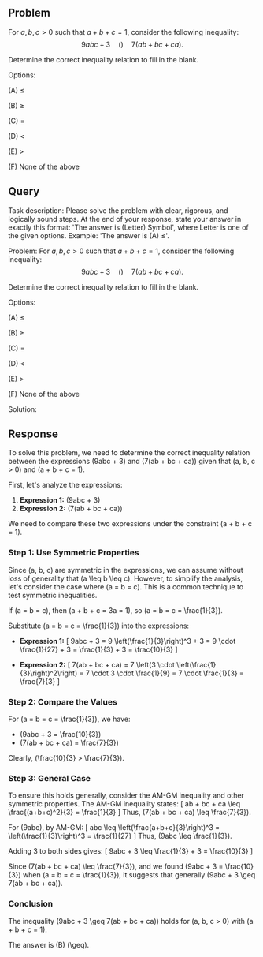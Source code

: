 ## Problem

For $a, b, c > 0$ such that $a + b + c = 1$, consider the following inequality:
$$
9abc + 3 \quad () \quad 7(ab + bc + ca).
$$

Determine the correct inequality relation to fill in the blank.

Options:

(A) $\leq$ 

(B) $\geq$

(C) $=$ 

(D) $<$

(E) $>$

(F) None of the above

## Query

Task description: Please solve the problem with clear, rigorous, and logically sound steps. At the end of your response, state your answer in exactly this format: 'The answer is (Letter) Symbol', where Letter is one of the given options. Example: 'The answer is (A) $\leq$'.

Problem: For $a, b, c > 0$ such that $a + b + c = 1$, consider the following inequality:
$$
9abc + 3 \quad () \quad 7(ab + bc + ca).
$$

Determine the correct inequality relation to fill in the blank.

Options:

(A) $\leq$ 

(B) $\geq$

(C) $=$ 

(D) $<$

(E) $>$

(F) None of the above

Solution:

## Response

To solve this problem, we need to determine the correct inequality relation between the expressions \(9abc + 3\) and \(7(ab + bc + ca)\) given that \(a, b, c > 0\) and \(a + b + c = 1\).

First, let's analyze the expressions:

1. **Expression 1:** \(9abc + 3\)
2. **Expression 2:** \(7(ab + bc + ca)\)

We need to compare these two expressions under the constraint \(a + b + c = 1\).

### Step 1: Use Symmetric Properties

Since \(a, b, c\) are symmetric in the expressions, we can assume without loss of generality that \(a \leq b \leq c\). However, to simplify the analysis, let's consider the case where \(a = b = c\). This is a common technique to test symmetric inequalities.

If \(a = b = c\), then \(a + b + c = 3a = 1\), so \(a = b = c = \frac{1}{3}\).

Substitute \(a = b = c = \frac{1}{3}\) into the expressions:

- **Expression 1:** 
  \[
  9abc + 3 = 9 \left(\frac{1}{3}\right)^3 + 3 = 9 \cdot \frac{1}{27} + 3 = \frac{1}{3} + 3 = \frac{10}{3}
  \]

- **Expression 2:**
  \[
  7(ab + bc + ca) = 7 \left(3 \cdot \left(\frac{1}{3}\right)^2\right) = 7 \cdot 3 \cdot \frac{1}{9} = 7 \cdot \frac{1}{3} = \frac{7}{3}
  \]

### Step 2: Compare the Values

For \(a = b = c = \frac{1}{3}\), we have:
- \(9abc + 3 = \frac{10}{3}\)
- \(7(ab + bc + ca) = \frac{7}{3}\)

Clearly, \(\frac{10}{3} > \frac{7}{3}\).

### Step 3: General Case

To ensure this holds generally, consider the AM-GM inequality and other symmetric properties. The AM-GM inequality states:
\[
ab + bc + ca \leq \frac{(a+b+c)^2}{3} = \frac{1}{3}
\]
Thus, \(7(ab + bc + ca) \leq \frac{7}{3}\).

For \(9abc\), by AM-GM:
\[
abc \leq \left(\frac{a+b+c}{3}\right)^3 = \left(\frac{1}{3}\right)^3 = \frac{1}{27}
\]
Thus, \(9abc \leq \frac{1}{3}\).

Adding 3 to both sides gives:
\[
9abc + 3 \leq \frac{1}{3} + 3 = \frac{10}{3}
\]

Since \(7(ab + bc + ca) \leq \frac{7}{3}\), and we found \(9abc + 3 = \frac{10}{3}\) when \(a = b = c = \frac{1}{3}\), it suggests that generally \(9abc + 3 \geq 7(ab + bc + ca)\).

### Conclusion

The inequality \(9abc + 3 \geq 7(ab + bc + ca)\) holds for \(a, b, c > 0\) with \(a + b + c = 1\).

The answer is (B) \(\geq\).